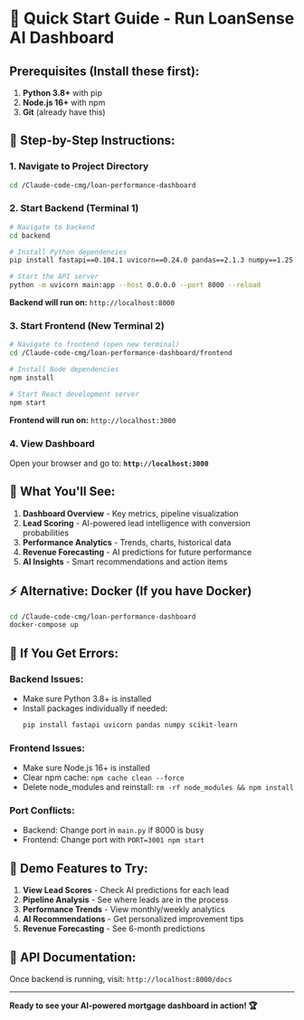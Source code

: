 # 🚀 Quick Start Guide - Run LoanSense AI Dashboard

## **Prerequisites (Install these first):**

1. **Python 3.8+** with pip
2. **Node.js 16+** with npm  
3. **Git** (already have this)

## **🎯 Step-by-Step Instructions:**

### **1. Navigate to Project Directory**
```bash
cd /Claude-code-cmg/loan-performance-dashboard
```

### **2. Start Backend (Terminal 1)**
```bash
# Navigate to backend
cd backend

# Install Python dependencies
pip install fastapi==0.104.1 uvicorn==0.24.0 pandas==2.1.3 numpy==1.25.2 scikit-learn==1.3.2 sqlalchemy==2.0.23

# Start the API server
python -m uvicorn main:app --host 0.0.0.0 --port 8000 --reload
```

**Backend will run on:** `http://localhost:8000`

### **3. Start Frontend (New Terminal 2)**
```bash
# Navigate to frontend (open new terminal)
cd /Claude-code-cmg/loan-performance-dashboard/frontend

# Install Node dependencies
npm install

# Start React development server  
npm start
```

**Frontend will run on:** `http://localhost:3000`

### **4. View Dashboard**
Open your browser and go to: **`http://localhost:3000`**

## **🎉 What You'll See:**

1. **Dashboard Overview** - Key metrics, pipeline visualization
2. **Lead Scoring** - AI-powered lead intelligence with conversion probabilities
3. **Performance Analytics** - Trends, charts, historical data
4. **Revenue Forecasting** - AI predictions for future performance  
5. **AI Insights** - Smart recommendations and action items

## **⚡ Alternative: Docker (If you have Docker)**
```bash
cd /Claude-code-cmg/loan-performance-dashboard
docker-compose up
```

## **🔧 If You Get Errors:**

### **Backend Issues:**
- Make sure Python 3.8+ is installed
- Install packages individually if needed:
  ```bash
  pip install fastapi uvicorn pandas numpy scikit-learn
  ```

### **Frontend Issues:**
- Make sure Node.js 16+ is installed
- Clear npm cache: `npm cache clean --force`
- Delete node_modules and reinstall: `rm -rf node_modules && npm install`

### **Port Conflicts:**
- Backend: Change port in `main.py` if 8000 is busy
- Frontend: Change port with `PORT=3001 npm start`

## **📱 Demo Features to Try:**

1. **View Lead Scores** - Check AI predictions for each lead
2. **Pipeline Analysis** - See where leads are in the process
3. **Performance Trends** - View monthly/weekly analytics
4. **AI Recommendations** - Get personalized improvement tips
5. **Revenue Forecasting** - See 6-month predictions

## **🎯 API Documentation:**
Once backend is running, visit: `http://localhost:8000/docs`

---

**Ready to see your AI-powered mortgage dashboard in action! 🏆**